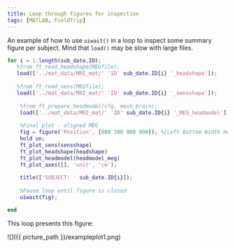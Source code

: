 ```yaml
---
title: Loop through figures for inspection
tags: [MATLAB, FieldTrip]
---
```


An example of how to use `uiwait()` in a loop to inspect some summary figure per subject. Mind that `load()` may be slow with large files.
````Matlab
for i = 1:length(sub_date.ID);
   %from ft_read_headshape(MEGfile);
   load(['../mat_data/MRI_mat/' 'ID' sub_date.ID{i} '_headshape']);
    
   %from ft_read_sens(MEGfile);
   load(['../mat_data/MRI_mat/' 'ID' sub_date.ID{i} '_sensshape']);
    
    %from ft_prepare_headmodel(cfg, mesh_brain);
    load(['../mat_data/MRI_mat/' 'ID' sub_date.ID{i} '_MEG_headmodel']);
    
    %Final plot - aligned MEG
    fig = figure('Position', [800 300 900 900]); %[Left Bottom Width Height]
    hold on;
    ft_plot_sens(sensshape)
    ft_plot_headshape(headshape)
    ft_plot_headmodel(headmodel_meg)
    ft_plot_axes([], 'unit', 'cm');
    
    title(['SUBJECT: ' sub_date.ID{i}]);
    
    %Pause loop until figure is closed
    uiwait(fig);

end
````

This loop presents this figure:

![]({{ picture_path }}/exampleplot1.png)